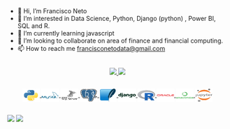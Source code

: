 ##

- 👋 Hi, I’m Francisco Neto
- 👀 I’m interested in Data Science, Python, Django (python) , Power BI, SQL and R.
- 🌱 I’m currently learning javascript
- 💞️ I’m looking to collaborate on area of finance and financial computing.
- 📫 How to reach me francisconetodata@gmail.com 


## 

<div align="center">
  <a href="https://github.com/francisconetodata">
  <img height="180em" src="https://github-readme-stats.vercel.app/api?username=francisconetodata&show_icons=true&theme=dracula&include_all_commits=true&count_private=true"/>
  <img height="180em" src="https://github-readme-stats.vercel.app/api/top-langs/?username=francisconetodata&layout=compact&langs_count=7&theme=dracula"/>
</div>

## 
  
<div align="center">
  <img align="center" alt="Python" height="30" width="40" src="https://raw.githubusercontent.com/devicons/devicon/master/icons/python/python-original.svg">
    <img align="center" alt="mysql" height="30" width="40" src="https://github.com/devicons/devicon/blob/master/icons/mysql/mysql-plain-wordmark.svg">
      <img align="center" alt="MSsql" height="30" width="40" src="https://github.com/devicons/devicon/blob/master/icons/microsoftsqlserver/microsoftsqlserver-plain-wordmark.svg">
      <img align="center" alt="Postgsql" height="30" width="40" src="https://github.com/devicons/devicon/blob/master/icons/postgresql/postgresql-original.svg">
        <img align="center" alt="sqlite" height="30" width="40" src="https://github.com/devicons/devicon/blob/master/icons/sqlite/sqlite-original.svg">
        <img align="center" alt="django" height="30" width="40" src="https://github.com/devicons/devicon/blob/master/icons/django/django-plain-wordmark.svg">
          <img align="center" alt="rrr" height="30" width="40" src="https://github.com/devicons/devicon/blob/master/icons/r/r-original.svg">
          <img align="center" alt="orcl" height="30" width="40" src="https://github.com/devicons/devicon/blob/master/icons/oracle/oracle-original.svg">
            <img align="center" alt="anaconda" height="30" width="40" src="https://github.com/devicons/devicon/blob/master/icons/anaconda/anaconda-original-wordmark.svg">
              <img align="center" alt="jupyter" height="30" width="40" src="https://github.com/devicons/devicon/blob/master/icons/jupyter/jupyter-original-wordmark.svg">
</div>
  
  ##
 
<div> 
  <a href = "mailto:francisconetodata@gmail.com"><img src="https://img.shields.io/badge/-Gmail-%23333?style=for-the-badge&logo=gmail&logoColor=white" target="_blank"></a>
  <a href="https://www.linkedin.com/in/francisconetomaq/" target="_blank"><img src="https://img.shields.io/badge/-LinkedIn-%230077B5?style=for-the-badge&logo=linkedin&logoColor=white" target="_blank"></a> 
